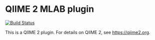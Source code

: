 # QIIME 2 MLAB plugin
[![Build Status](https://travis-ci.com/knightlab-analyses/regression-benchmarking.svg?branch=master)](https://travis-ci.com/knightlab-analyses/regression-benchmarking)

This is a QIIME 2 plugin. For details on QIIME 2, see https://qiime2.org.
